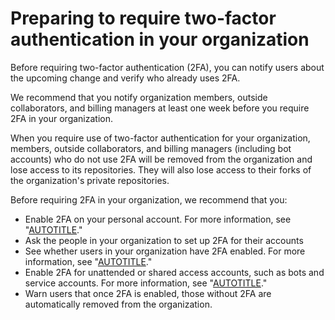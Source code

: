 # Preparing to require two-factor authentication in your organization

Before requiring two-factor authentication (2FA), you can notify users about the upcoming change and verify who already uses 2FA.

We recommend that you notify organization members, outside collaborators, and billing managers at least one week before you require 2FA in your organization.

When you require use of two-factor authentication for your organization, members, outside collaborators, and billing managers (including bot accounts) who do not use 2FA will be removed from the organization and lose access to its repositories. They will also lose access to their forks of the organization's private repositories.

Before requiring 2FA in your organization, we recommend that you:
- Enable 2FA on your personal account. For more information, see "[AUTOTITLE](/authentication/securing-your-account-with-two-factor-authentication-2fa)."
- Ask the people in your organization to set up 2FA for their accounts
- See whether users in your organization have 2FA enabled. For more information, see "[AUTOTITLE](/organizations/keeping-your-organization-secure/managing-two-factor-authentication-for-your-organization/viewing-whether-users-in-your-organization-have-2fa-enabled)."
- Enable 2FA for unattended or shared access accounts, such as bots and service accounts. For more information, see "[AUTOTITLE](/organizations/keeping-your-organization-secure/managing-two-factor-authentication-for-your-organization/managing-bots-and-service-accounts-with-two-factor-authentication)."
- Warn users that once 2FA is enabled, those without 2FA are automatically removed from the organization.
